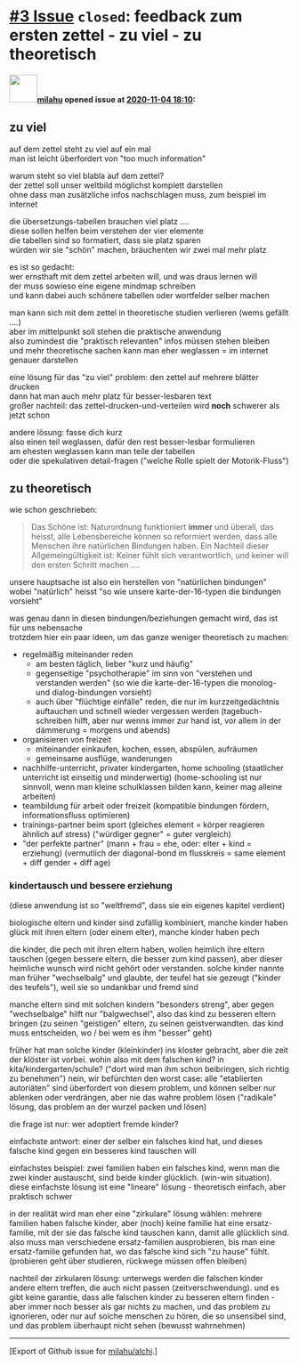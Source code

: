 # [\#3 Issue](https://github.com/milahu/alchi/issues/3) `closed`: feedback zum ersten zettel - zu viel - zu theoretisch

#### <img src="https://avatars.githubusercontent.com/u/12958815?v=4" width="50">[milahu](https://github.com/milahu) opened issue at [2020-11-04 18:10](https://github.com/milahu/alchi/issues/3):

## zu viel

auf dem zettel steht zu viel auf ein mal  
man ist leicht überfordert von "too much information"

warum steht so viel blabla auf dem zettel?  
der zettel soll unser weltbild möglichst komplett darstellen  
ohne dass man zusätzliche infos nachschlagen muss, zum beispiel im
internet

die übersetzungs-tabellen brauchen viel platz ....  
diese sollen helfen beim verstehen der vier elemente  
die tabellen sind so formatiert, dass sie platz sparen  
würden wir sie "schön" machen, bräuchenten wir zwei mal mehr platz

es ist so gedacht:  
wer ernsthaft mit dem zettel arbeiten will, und was draus lernen will  
der muss sowieso eine eigene mindmap schreiben  
und kann dabei auch schönere tabellen oder wortfelder selber machen

man kann sich mit dem zettel in theoretische studien verlieren (wems
gefällt ....)  
aber im mittelpunkt soll stehen die praktische anwendung  
also zumindest die "praktisch relevanten" infos müssen stehen bleiben  
und mehr theoretische sachen kann man eher weglassen = im internet
genauer darstellen

eine lösung für das "zu viel" problem: den zettel auf mehrere blätter
drucken  
dann hat man auch mehr platz für besser-lesbaren text  
großer nachteil: das zettel-drucken-und-verteilen wird **noch** schwerer
als jetzt schon

andere lösung: fasse dich kurz  
also einen teil weglassen, dafür den rest besser-lesbar formulieren  
am ehesten weglassen kann man teile der tabellen  
oder die spekulativen detail-fragen ("welche Rolle spielt der
Motorik-Fluss")

## zu theoretisch

wie schon geschrieben:

> Das Schöne ist: Naturordnung funktioniert **immer** und überall, das
> heisst, alle Lebensbereiche können so reformiert werden, dass alle
> Menschen ihre natürlichen Bindungen haben. Ein Nachteil dieser
> Allgemeingültigkeit ist: Keiner fühlt sich verantwortlich, und keiner
> will den ersten Schritt machen ....

unsere hauptsache ist also ein herstellen von "natürlichen bindungen"  
wobei "natürlich" heisst "so wie unsere karte-der-16-typen die bindungen
vorsieht"

was genau dann in diesen bindungen/beziehungen gemacht wird, das ist für
uns nebensache  
trotzdem hier ein paar ideen, um das ganze weniger theoretisch zu
machen:

- regelmäßig miteinander reden
  - am besten täglich, lieber "kurz und häufig"
  - gegenseitige "psychotherapie" im sinn von "verstehen und verstanden
    werden" (so wie die karte-der-16-typen die monolog- und
    dialog-bindungen vorsieht)
  - auch über "flüchtige einfälle" reden, die nur im kurzzeitgedächtnis
    auftauchen und schnell wieder vergessen werden (tagebuch-schreiben
    hilft, aber nur wenns immer zur hand ist, vor allem in der dämmerung
    = morgens und abends)
- organisieren von freizeit
  - miteinander einkaufen, kochen, essen, abspülen, aufräumen
  - gemeinsame ausflüge, wanderungen
- nachhilfe-unterricht, privater kindergarten, home schooling
  (staatlicher unterricht ist einseitig und minderwertig)
  (home-schooling ist nur sinnvoll, wenn man kleine schulklassen bilden
  kann, keiner mag alleine arbeiten)
- teambildung für arbeit oder freizeit (kompatible bindungen fördern,
  informationsfluss optimieren)
- trainings-partner beim sport (gleiches element = körper reagieren
  ähnlich auf stress) ("würdiger gegner" = guter vergleich)
- "der perfekte partner" (mann + frau = ehe, oder: elter + kind =
  erziehung) (vermutlich der diagonal-bond im flusskreis = same
  element + diff gender + diff age)

### kindertausch und bessere erziehung

(diese anwendung ist so "weltfremd", dass sie ein eigenes kapitel
verdient)

biologische eltern und kinder sind zufällig kombiniert, manche kinder
haben glück mit ihren eltern (oder einem elter), manche kinder haben
pech

die kinder, die pech mit ihren eltern haben, wollen heimlich ihre eltern
tauschen (gegen bessere eltern, die besser zum kind passen), aber dieser
heimliche wunsch wird nicht gehört oder verstanden. solche kinder nannte
man früher "wechselbalg" und glaubte, der teufel hat sie gezeugt
("kinder des teufels"), weil sie so undankbar und fremd sind

manche eltern sind mit solchen kindern "besonders streng", aber gegen
"wechselbalge" hilft nur "balgwechsel", also das kind zu besseren eltern
bringen (zu seinen "geistigen" eltern, zu seinen geistverwandten. das
kind muss entscheiden, wo / bei wem es ihm "besser" geht)

früher hat man solche kinder (kleinkinder) ins kloster gebracht, aber
die zeit der klöster ist vorbei. wohin also mit dem falschen kind? in
kita/kindergarten/schule? ("dort wird man ihm schon beibringen, sich
richtig zu benehmen") nein, wir befürchten den worst case: alle
"etablierten autoriäten" sind überfordert von diesem problem, und können
selber nur ablenken oder verdrängen, aber nie das wahre problem lösen
("radikale" lösung, das problem an der wurzel packen und lösen)

die frage ist nur: wer adoptiert fremde kinder?

einfachste antwort: einer der selber ein falsches kind hat, und dieses
falsche kind gegen ein besseres kind tauschen will

einfachstes beispiel: zwei familien haben ein falsches kind, wenn man
die zwei kinder austauscht, sind beide kinder glücklich. (win-win
situation). diese einfachste lösung ist eine "lineare" lösung -
theoretisch einfach, aber praktisch schwer

in der realität wird man eher eine "zirkulare" lösung wählen: mehrere
familien haben falsche kinder, aber (noch) keine familie hat eine
ersatz-familie, mit der sie das falsche kind tauschen kann, damit alle
glücklich sind. also muss man verschiedene ersatz-familien ausprobieren,
bis man eine ersatz-familie gefunden hat, wo das falsche kind sich "zu
hause" fühlt. (probieren geht über studieren, rückwege müssen offen
bleiben)

nachteil der zirkularen lösung: unterwegs werden die falschen kinder
andere eltern treffen, die auch nicht passen (zeitverschwendung). und es
gibt keine garantie, dass alle falschen kinder zu besseren eltern
finden - aber immer noch besser als gar nichts zu machen, und das
problem zu ignorieren, oder nur auf solche menschen zu hören, die so
unsensibel sind, und das problem überhaupt nicht sehen (bewusst
wahrnehmen)

------------------------------------------------------------------------

\[Export of Github issue for
[milahu/alchi](https://github.com/milahu/alchi).\]
